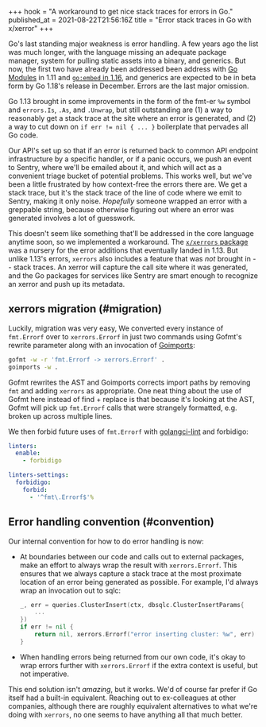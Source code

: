 +++
hook = "A workaround to get nice stack traces for errors in Go."
published_at = 2021-08-22T21:56:16Z
title = "Error stack traces in Go with x/xerror"
+++

Go's last standing major weakness is error handling. A few years ago the list was much longer, with the language missing an adequate package manager, system for pulling static assets into a binary, and generics. But now, the first two have already been addressed been address with [Go Modules](https://go.dev/blog/using-go-modules) in 1.11 and [`go:embed` in 1.16](https://pkg.go.dev/embed), and generics are expected to be in beta form by Go 1.18's release in December. Errors are the last major omission.

Go 1.13 brought in some improvements in the form of the fmt-er `%w` symbol and `errors.Is`, `.As`, and `.Unwrap`, but still outstanding are (1) a way to reasonably get a stack trace at the site where an error is generated, and (2) a way to cut down on `if err != nil { ... }` boilerplate that pervades all Go code.

Our API's set up so that if an error is returned back to common API endpoint infrastructure by a specific handler, or if a panic occurs, we push an event to Sentry, where we'll be emailed about it, and which will act as a convenient triage bucket of potential problems. This works well, but we've been a little frustrated by how context-free the errors there are. We get a stack trace, but it's the stack trace of the line of code where we emit to Sentry, making it only noise. _Hopefully_ someone wrapped an error with a greppable string, because otherwise figuring out where an error was generated involves a lot of guesswork.

This doesn't seem like something that'll be addressed in the core language anytime soon, so we implemented a workaround. The [`x/xerrors` package](https://pkg.go.dev/golang.org/x/xerrors) was a nursery for the error additions that eventually landed in 1.13. But unlike 1.13's errors, `xerrors` also includes a feature that was _not_ brought in -- stack traces. An xerror will capture the call site where it was generated, and the Go packages for services like Sentry are smart enough to recognize an xerror and push up its metadata.

## xerrors migration (#migration)

Luckily, migration was very easy, We converted every instance of `fmt.Errorf` over to `xerrors.Errorf` in just two commands using Gofmt's rewrite parameter along with an invocation of [Goimports](https://pkg.go.dev/golang.org/x/tools/cmd/goimports):

``` sh
gofmt -w -r 'fmt.Errorf -> xerrors.Errorf' .
goimports -w .
```

Gofmt rewrites the AST and Goimports corrects import paths by removing `fmt` and adding `xerrors` as appropriate. One neat thing about the use of Gofmt here instead of find + replace is that because it's looking at the AST, Gofmt will pick up `fmt.Errorf` calls that were strangely formatted, e.g. broken up across multiple lines.

We then forbid future uses of `fmt.Errorf` with [golangci-lint](https://github.com/golangci/golangci-lint) and forbidigo:

``` yaml
linters:
  enable:
    - forbidigo

linters-settings:
  forbidigo:
    forbid:
      - '^fmt\.Errorf$'%
```

## Error handling convention (#convention)

Our internal convention for how to do error handling is now:

* At boundaries between our code and calls out to external packages, make an effort to always wrap the result with `xerrors.Errorf`. This ensures that we always capture a stack trace at the most proximate location of an error being generated as possible. For example, I'd always wrap an invocation out to sqlc:

    ``` go
    _, err = queries.ClusterInsert(ctx, dbsqlc.ClusterInsertParams{
        ...
    })
    if err != nil {
        return nil, xerrors.Errorf("error inserting cluster: %w", err)
    }
    ```

* When handling errors being returned from our own code, it's okay to wrap errors further with `xerrors.Errorf` if the extra context is useful, but not imperative.

This end solution isn't _amazing_, but it works. We'd of course far prefer if Go itself had a built-in equivalent. Reaching out to ex-colleagues at other companies, although there are roughly equivalent alternatives to what we're doing with `xerrors`, no one seems to have anything all that much better.
